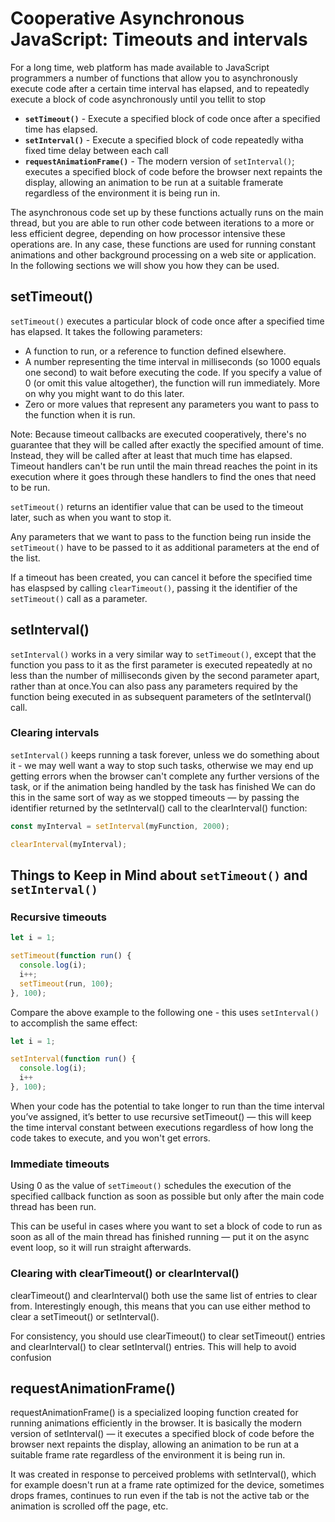 # Cooperative Asynchronous JavaScript: Timeouts and intervals

For a long time, web platform has made available to JavaScript programmers a number of functions that allow you to asynchronously execute code after a certain time interval has elapsed, and to repeatedly execute a block of code asynchronously until you tellit to stop

- **`setTimeout()`** - Execute a specified block of code once after a specified time has elapsed.
- **`setInterval()`** - Execute a specified block of code repeatedly witha fixed time delay between each call
- **`requestAnimationFrame()`** - The modern version of `setInterval()`; executes a specified block of code before the browser next repaints the display, allowing an animation to be run at a suitable framerate regardless of the environment it is being run in.

The asynchronous code set up by these functions actually runs on the main thread, but you are able to run other code between iterations to a more or less efficient degree, depending on how processor intensive these operations are. In any case, these functions are used for running constant animations and other background processing on a web site or application. In the following sections we will show you how they can be used.

## setTimeout()

`setTimeout()` executes a particular block of code once after a specified time has elapsed. It takes the following parameters:

- A function to run, or a reference to function defined elsewhere.
- A number representing the time interval in milliseconds (so 1000 equals one second) to wait before executing the code. If you specify a value of 0 (or omit this value altogether), the function will run immediately. More on why you might want to do this later.
- Zero or more values that represent any parameters you want to pass to the function when it is run.

Note: Because timeout callbacks are executed cooperatively, there's no guarantee that they will be called after exactly the specified amount of time. Instead, they will be called after at least that much time has elapsed. Timeout handlers can't be run until the main thread reaches the point in its execution where it goes through these handlers to find the ones that need to be run.

`setTimeout()` returns an identifier value that can be used to the timeout later, such as when you want to stop it.

Any parameters that we want to pass to the function being run inside the `setTimeout()` have to be passed to it as additional parameters at the end of the list.

If a timeout has been created, you can cancel it before the specified time has elaspsed by calling `clearTimeout()`, passing it the identifier of the `setTimeout()` call as a parameter.

## setInterval()

`setInterval()` works in a very similar way to `setTimeout()`, except that the function you pass to it as the first parameter is executed repeatedly at no less than the number of milliseconds given by the second parameter apart, rather than at once.You can also pass any parameters required by the function being executed in as subsequent parameters of the setInterval() call.

### Clearing intervals

`setInterval()` keeps running a task forever, unless we do something about it - we may well want a way to stop such tasks, otherwise we may end up getting errors when the browser can't complete any further versions of the task, or if the animation being handled by the task has finished
We can do this in the same sort of way as we stopped timeouts — by passing the identifier returned by the setInterval() call to the clearInterval() function:

```JavaScript
const myInterval = setInterval(myFunction, 2000);

clearInterval(myInterval);

```

## Things to Keep in Mind about `setTimeout()` and `setInterval()`

### Recursive timeouts

```JavaScript
let i = 1;

setTimeout(function run() {
  console.log(i);
  i++;
  setTimeout(run, 100);
}, 100);
```

Compare the above example to the following one - this uses `setInterval()` to accomplish the same effect:

```JavaScript
let i = 1;

setInterval(function run() {
  console.log(i);
  i++
}, 100);
```

When your code has the potential to take longer to run than the time interval you’ve assigned, it’s better to use recursive setTimeout() — this will keep the time interval constant between executions regardless of how long the code takes to execute, and you won't get errors.

### Immediate timeouts

Using 0 as the value of `setTimeout()` schedules the execution of the specified callback function as soon as possible but only after the main code thread has been run.

This can be useful in cases where you want to set a block of code to run as soon as all of the main thread has finished running — put it on the async event loop, so it will run straight afterwards.

### Clearing with clearTimeout() or clearInterval()

clearTimeout() and clearInterval() both use the same list of entries to clear from. Interestingly enough, this means that you can use either method to clear a setTimeout() or setInterval().

For consistency, you should use clearTimeout() to clear setTimeout() entries and clearInterval() to clear setInterval() entries. This will help to avoid confusion

## requestAnimationFrame()

requestAnimationFrame() is a specialized looping function created for running animations efficiently in the browser. It is basically the modern version of setInterval() — it executes a specified block of code before the browser next repaints the display, allowing an animation to be run at a suitable frame rate regardless of the environment it is being run in.

It was created in response to perceived problems with setInterval(), which for example doesn't run at a frame rate optimized for the device, sometimes drops frames, continues to run even if the tab is not the active tab or the animation is scrolled off the page, etc.
